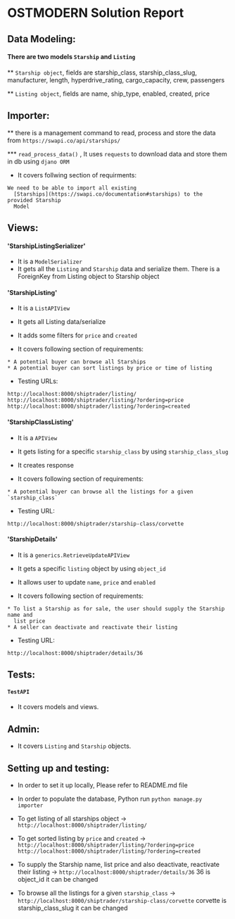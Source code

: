 OSTMODERN Solution Report
====


## Data Modeling:


#### There are two models `Starship` and `Listing`


** `Starship object`, fields are starship_class, starship_class_slug, manufacturer, length,
 hyperdrive_rating, cargo_capacity, crew, passengers
 
** `Listing object`, fields are name, ship_type, enabled, created, price


## Importer:


**  there is a management command to read, process and store the data from `https://swapi.co/api/starships/`

*** `read_process_data()` , It uses `requests` to download data and store them in db using `djano ORM`

* It covers follwing section of requirments:

````
We need to be able to import all existing
  [Starships](https://swapi.co/documentation#starships) to the provided Starship
  Model
````  


## Views:


#### 'StarshipListingSerializer'

* It is a `ModelSerializer`
* It gets all the `Listing` and `Starship` data and serialize them. There is a ForeignKey 
from Listing object to Starship object

#### 'StarshipListing'

* It is a `ListAPIView`
* It gets all Listing data/serialize
* It adds some filters for `price` and `created`

* It covers following section of requirements:

````
* A potential buyer can browse all Starships
* A potential buyer can sort listings by price or time of listing
````  
* Testing URLs:

`http://localhost:8000/shiptrader/listing/`
`http://localhost:8000/shiptrader/listing/?ordering=price`
`http://localhost:8000/shiptrader/listing/?ordering=created`


#### 'StarshipClassListing'

* It is a `APIView`
* It gets listing for a specific `starship_class` by using `starship_class_slug`
* It creates response 

* It covers following section of requirements:

````
* A potential buyer can browse all the listings for a given `starship_class`
````
* Testing URL:

`http://localhost:8000/shiptrader/starship-class/corvette`

#### 'StarshipDetails'

* It is a `generics.RetrieveUpdateAPIView`
* It gets a specific `listing` object by using `object_id`
* It allows user to update `name`, `price` and `enabled`

* It covers following section of requirements:

````
* To list a Starship as for sale, the user should supply the Starship name and
  list price
* A seller can deactivate and reactivate their listing
````
* Testing URL:

`http://localhost:8000/shiptrader/details/36`

## Tests:

#### `TestAPI`

* It covers models and views.

## Admin:

* It covers `Listing` and `Starship` objects.

## Setting up and testing:


* In order to set it up locally, Please refer to README.md file
* In order to populate the database, Python run `python manage.py importer`
* To get listing of all starships object -> `http://localhost:8000/shiptrader/listing/`
* To get sorted listing by `price` and `created` ->
`http://localhost:8000/shiptrader/listing/?ordering=price`
`http://localhost:8000/shiptrader/listing/?ordering=created`

* To supply the Starship name, list price and also deactivate, reactivate their listing ->
`http://localhost:8000/shiptrader/details/36` 36 is object_id it can be changed

* To browse all the listings for a given `starship_class` ->
`http://localhost:8000/shiptrader/starship-class/corvette` corvette is starship_class_slug it can be changed